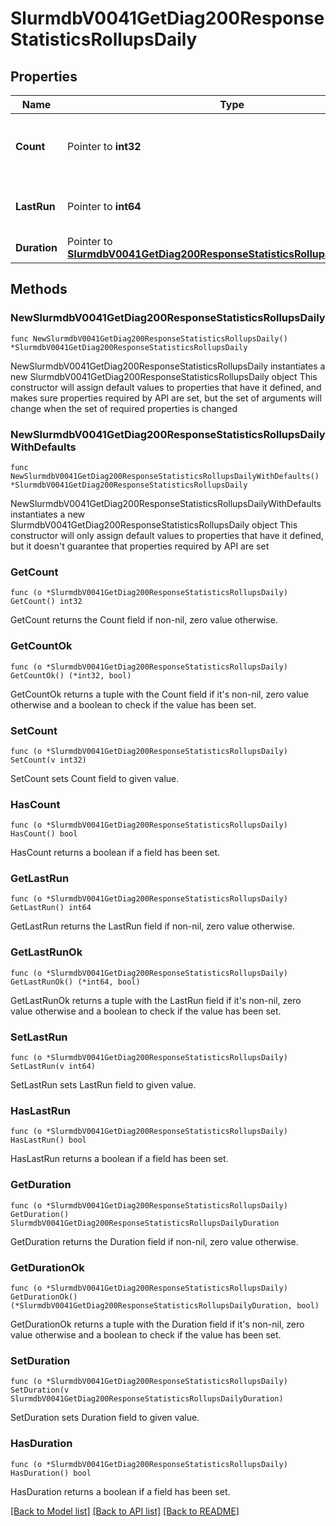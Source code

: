 # SlurmdbV0041GetDiag200ResponseStatisticsRollupsDaily

## Properties

Name | Type | Description | Notes
------------ | ------------- | ------------- | -------------
**Count** | Pointer to **int32** | Number of daily rollups since last_run | [optional] 
**LastRun** | Pointer to **int64** | Last time daily rollup ran (UNIX timestamp) | [optional] 
**Duration** | Pointer to [**SlurmdbV0041GetDiag200ResponseStatisticsRollupsDailyDuration**](SlurmdbV0041GetDiag200ResponseStatisticsRollupsDailyDuration.md) |  | [optional] 

## Methods

### NewSlurmdbV0041GetDiag200ResponseStatisticsRollupsDaily

`func NewSlurmdbV0041GetDiag200ResponseStatisticsRollupsDaily() *SlurmdbV0041GetDiag200ResponseStatisticsRollupsDaily`

NewSlurmdbV0041GetDiag200ResponseStatisticsRollupsDaily instantiates a new SlurmdbV0041GetDiag200ResponseStatisticsRollupsDaily object
This constructor will assign default values to properties that have it defined,
and makes sure properties required by API are set, but the set of arguments
will change when the set of required properties is changed

### NewSlurmdbV0041GetDiag200ResponseStatisticsRollupsDailyWithDefaults

`func NewSlurmdbV0041GetDiag200ResponseStatisticsRollupsDailyWithDefaults() *SlurmdbV0041GetDiag200ResponseStatisticsRollupsDaily`

NewSlurmdbV0041GetDiag200ResponseStatisticsRollupsDailyWithDefaults instantiates a new SlurmdbV0041GetDiag200ResponseStatisticsRollupsDaily object
This constructor will only assign default values to properties that have it defined,
but it doesn't guarantee that properties required by API are set

### GetCount

`func (o *SlurmdbV0041GetDiag200ResponseStatisticsRollupsDaily) GetCount() int32`

GetCount returns the Count field if non-nil, zero value otherwise.

### GetCountOk

`func (o *SlurmdbV0041GetDiag200ResponseStatisticsRollupsDaily) GetCountOk() (*int32, bool)`

GetCountOk returns a tuple with the Count field if it's non-nil, zero value otherwise
and a boolean to check if the value has been set.

### SetCount

`func (o *SlurmdbV0041GetDiag200ResponseStatisticsRollupsDaily) SetCount(v int32)`

SetCount sets Count field to given value.

### HasCount

`func (o *SlurmdbV0041GetDiag200ResponseStatisticsRollupsDaily) HasCount() bool`

HasCount returns a boolean if a field has been set.

### GetLastRun

`func (o *SlurmdbV0041GetDiag200ResponseStatisticsRollupsDaily) GetLastRun() int64`

GetLastRun returns the LastRun field if non-nil, zero value otherwise.

### GetLastRunOk

`func (o *SlurmdbV0041GetDiag200ResponseStatisticsRollupsDaily) GetLastRunOk() (*int64, bool)`

GetLastRunOk returns a tuple with the LastRun field if it's non-nil, zero value otherwise
and a boolean to check if the value has been set.

### SetLastRun

`func (o *SlurmdbV0041GetDiag200ResponseStatisticsRollupsDaily) SetLastRun(v int64)`

SetLastRun sets LastRun field to given value.

### HasLastRun

`func (o *SlurmdbV0041GetDiag200ResponseStatisticsRollupsDaily) HasLastRun() bool`

HasLastRun returns a boolean if a field has been set.

### GetDuration

`func (o *SlurmdbV0041GetDiag200ResponseStatisticsRollupsDaily) GetDuration() SlurmdbV0041GetDiag200ResponseStatisticsRollupsDailyDuration`

GetDuration returns the Duration field if non-nil, zero value otherwise.

### GetDurationOk

`func (o *SlurmdbV0041GetDiag200ResponseStatisticsRollupsDaily) GetDurationOk() (*SlurmdbV0041GetDiag200ResponseStatisticsRollupsDailyDuration, bool)`

GetDurationOk returns a tuple with the Duration field if it's non-nil, zero value otherwise
and a boolean to check if the value has been set.

### SetDuration

`func (o *SlurmdbV0041GetDiag200ResponseStatisticsRollupsDaily) SetDuration(v SlurmdbV0041GetDiag200ResponseStatisticsRollupsDailyDuration)`

SetDuration sets Duration field to given value.

### HasDuration

`func (o *SlurmdbV0041GetDiag200ResponseStatisticsRollupsDaily) HasDuration() bool`

HasDuration returns a boolean if a field has been set.


[[Back to Model list]](../README.md#documentation-for-models) [[Back to API list]](../README.md#documentation-for-api-endpoints) [[Back to README]](../README.md)


